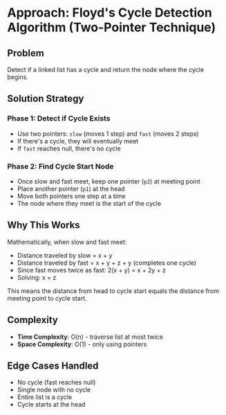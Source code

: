 # Approach: Floyd's Cycle Detection Algorithm (Two-Pointer Technique)

## Problem
Detect if a linked list has a cycle and return the node where the cycle begins.

## Solution Strategy

### Phase 1: Detect if Cycle Exists
- Use two pointers: `slow` (moves 1 step) and `fast` (moves 2 steps)
- If there's a cycle, they will eventually meet
- If `fast` reaches null, there's no cycle

### Phase 2: Find Cycle Start Node
- Once slow and fast meet, keep one pointer (`p2`) at meeting point
- Place another pointer (`p1`) at the head
- Move both pointers one step at a time
- The node where they meet is the start of the cycle

## Why This Works
Mathematically, when slow and fast meet:
- Distance traveled by slow = x + y
- Distance traveled by fast = x + y + z + y (completes one cycle)
- Since fast moves twice as fast: 2(x + y) = x + 2y + z
- Solving: x = z

This means the distance from head to cycle start equals the distance from meeting point to cycle start.

## Complexity
- **Time Complexity**: O(n) - traverse list at most twice
- **Space Complexity**: O(1) - only using pointers

## Edge Cases Handled
- No cycle (fast reaches null)
- Single node with no cycle
- Entire list is a cycle
- Cycle starts at the head
